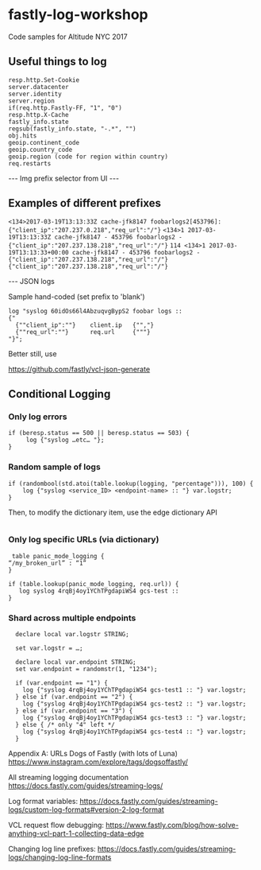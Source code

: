 # fastly-log-workshop
Code samples for Altitude NYC 2017


## Useful things to log


```
resp.http.Set-Cookie
server.datacenter
server.identity
server.region
if(req.http.Fastly-FF, "1", "0")
resp.http.X-Cache
fastly_info.state
regsub(fastly_info.state, "-.*", "")
obj.hits
geoip.continent_code
geoip.country_code
geoip.region (code for region within country)
req.restarts
```

--- Img prefix selector from UI ---

## Examples of different prefixes

`<134>2017-03-19T13:13:33Z cache-jfk8147 foobarlogs2[453796]: {"client_ip":"207.237.0.218","req_url":"/"}`
`<134>1 2017-03-19T13:13:33Z cache-jfk8147 - 453796 foobarlogs2 - {"client_ip":"207.237.138.218","req_url":"/"}`
`114 <134>1 2017-03-19T13:13:33+00:00 cache-jfk8147 - 453796 foobarlogs2 - {"client_ip":"207.237.138.218","req_url":"/"}`
`{"client_ip":"207.237.138.218","req_url":"/"}`

--- JSON logs

Sample hand-coded (set prefix to 'blank')

```
log "syslog 60idOs66l4AbzuqvgBypS2 foobar logs :: 
{"
  {""client_ip":""}    client.ip   {"","}
  {""req_url":""}      req.url     {"""}
"}";

```

Better still, use

https://github.com/fastly/vcl-json-generate




## Conditional Logging

### Only log errors

```
if (beresp.status == 500 || beresp.status == 503) {
     log {"syslog …etc… "};
} 
```

### Random sample of logs

```
if (randombool(std.atoi(table.lookup(logging, "percentage"))), 100) {
    log {"syslog <service_ID> <endpoint-name> :: "} var.logstr;
}
```

Then, to modify the dictionary item, use the edge dictionary API

```curl -X PATCH -H "Fastly-Key: <api_token>" -d "item_value=5" "https://api.fastly.com/service/<service_id>/dictionary/<dict_id>/item/percentage"
```

### Only log specific URLs (via dictionary)

```
 table panic_mode_logging {
“/my_broken_url” : “1”
}

if (table.lookup(panic_mode_logging, req.url)) {
   log syslog 4rqBj4oy1YChTPgdapiWS4 gcs-test :: 
}
```


### Shard across multiple endpoints

```
  declare local var.logstr STRING;

  set var.logstr = …;

  declare local var.endpoint STRING;
  set var.endpoint = randomstr(1, "1234");

  if (var.endpoint == "1") {
    log {"syslog 4rqBj4oy1YChTPgdapiWS4 gcs-test1 :: "} var.logstr;
  } else if (var.endpoint == "2") {
    log {"syslog 4rqBj4oy1YChTPgdapiWS4 gcs-test2 :: "} var.logstr;
  } else if (var.endpoint == "3") {
    log {"syslog 4rqBj4oy1YChTPgdapiWS4 gcs-test3 :: "} var.logstr;
  } else { /* only "4" left */
    log {"syslog 4rqBj4oy1YChTPgdapiWS4 gcs-test4 :: "} var.logstr;
  }
  ```
  
  
  


Appendix A: URLs
Dogs of Fastly (with lots of Luna) 
https://www.instagram.com/explore/tags/dogsoffastly/

All streaming logging documentation
https://docs.fastly.com/guides/streaming-logs/

Log format variables:
https://docs.fastly.com/guides/streaming-logs/custom-log-formats#version-2-log-format

VCL request flow debugging:
https://www.fastly.com/blog/how-solve-anything-vcl-part-1-collecting-data-edge

Changing log line prefixes:
https://docs.fastly.com/guides/streaming-logs/changing-log-line-formats
